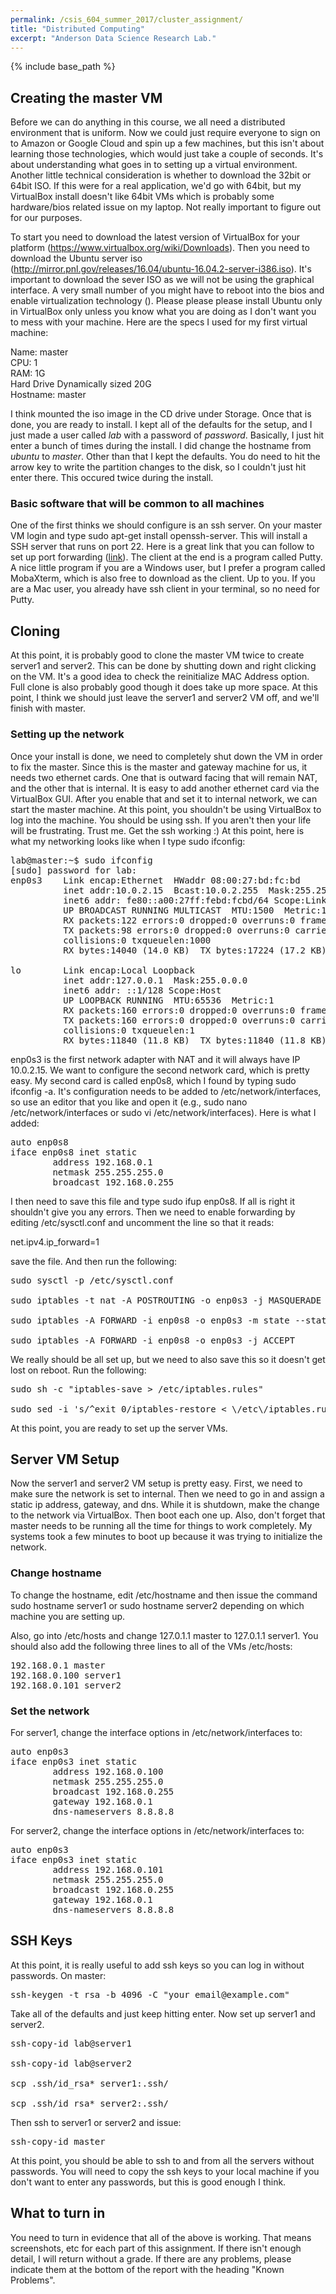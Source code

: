 ```yaml
---
permalink: /csis_604_summer_2017/cluster_assignment/
title: "Distributed Computing"
excerpt: "Anderson Data Science Research Lab."
---
```


{% include base_path %}

## Creating the master VM

Before we can do anything in this course, we all need a distributed environment that is uniform. Now we could just require everyone to sign on to Amazon or Google Cloud and spin up a few machines, but this isn't about learning those technologies, which would just take a couple of seconds. It's about understanding what goes in to setting up a virtual environment. Another little technical consideration is whether to download the 32bit or 64bit ISO. If this were for a real application, we'd go with 64bit, but my VirtualBox install doesn't like 64bit VMs which is probably some hardware/bios related issue on my laptop. Not really important to figure out for our purposes.

To start you need to download the latest version of VirtualBox for your platform (https://www.virtualbox.org/wiki/Downloads). Then you need to download the Ubuntu server iso (http://mirror.pnl.gov/releases/16.04/ubuntu-16.04.2-server-i386.iso). It's important to download the sever ISO as we will not be using the graphical interface. A very small number of you might have to reboot into the bios and enable virtualization technology (). Please please please install Ubuntu only in VirtualBox only unless you know what you are doing as I don't want you to mess with your machine. Here are the specs I used for my first virtual machine:

Name: master<br>
CPU: 1<br>
RAM: 1G<br>
Hard Drive Dynamically sized 20G<br>
Hostname: master

I think mounted the iso image in the CD drive under Storage. Once that is done, you are ready to install. I kept all of the defaults for the setup, and I just made a user called <i>lab</i> with a password of <i>password</i>. Basically, I just hit enter a bunch of times during the install. I did change the hostname from <i>ubuntu</i> to <i>master</i>. Other than that I kept the defaults. You do need to hit the arrow key to write the partition changes to the disk, so I couldn't just hit enter there. This occured twice during the install.

### Basic software that will be common to all machines
One of the first thinks we should configure is an ssh server. On your master VM login and type sudo apt-get install openssh-server. This will install a SSH server that runs on port 22. Here is a great link that you can follow to set up port forwarding (<a href="https://nsrc.org/workshops/2014/btnog/raw-attachment/wiki/Track2Agenda/ex-virtualbox-portforward-ssh.htm">link</a>). The client at the end is a program called Putty. A nice little program if you are a Windows user, but I prefer a program called MobaXterm, which is also free to download as the client. Up to you. If you are a Mac user, you already have ssh client in your terminal, so no need for Putty.

## Cloning
At this point, it is probably good to clone the master VM twice to create server1 and server2. This can be done by shutting down and right clicking on the VM. It's a good idea to check the reinitialize MAC Address option. Full clone is also probably good though it does take up more space. At this point, I think we should just leave the server1 and server2 VM off, and we'll finish with master.

### Setting up the network
Once your install is done, we need to completely shut down the VM in order to fix the master. Since this is the master and gateway machine for us, it needs two ethernet cards. One that is outward facing that will remain NAT, and the other that is internal. It is easy to add another ethernet card via the VirtualBox GUI. After you enable that and set it to internal network, we can start the master machine. At this point, you shouldn't be using VirtualBox to log into the machine. You should be using ssh. If you aren't then your life will be frustrating. Trust me. Get the ssh working :) At this point, here is what my networking looks like when I type sudo ifconfig:

<pre>lab@master:~$ sudo ifconfig
[sudo] password for lab:
enp0s3    Link encap:Ethernet  HWaddr 08:00:27:bd:fc:bd
          inet addr:10.0.2.15  Bcast:10.0.2.255  Mask:255.255.255.0
          inet6 addr: fe80::a00:27ff:febd:fcbd/64 Scope:Link
          UP BROADCAST RUNNING MULTICAST  MTU:1500  Metric:1
          RX packets:122 errors:0 dropped:0 overruns:0 frame:0
          TX packets:98 errors:0 dropped:0 overruns:0 carrier:0
          collisions:0 txqueuelen:1000
          RX bytes:14040 (14.0 KB)  TX bytes:17224 (17.2 KB)

lo        Link encap:Local Loopback
          inet addr:127.0.0.1  Mask:255.0.0.0
          inet6 addr: ::1/128 Scope:Host
          UP LOOPBACK RUNNING  MTU:65536  Metric:1
          RX packets:160 errors:0 dropped:0 overruns:0 frame:0
          TX packets:160 errors:0 dropped:0 overruns:0 carrier:0
          collisions:0 txqueuelen:1
          RX bytes:11840 (11.8 KB)  TX bytes:11840 (11.8 KB)</pre>

enp0s3 is the first network adapter with NAT and it will always have IP 10.0.2.15. We want to configure the second network card, which is pretty easy. My second card is called enp0s8, which I found by typing sudo ifconfig -a. It's configuration needs to be added to /etc/network/interfaces, so use an editor that you like and open it (e.g., sudo nano /etc/network/interfaces or sudo vi /etc/network/interfaces). Here is what I added:
<pre>auto enp0s8
iface enp0s8 inet static
        address 192.168.0.1
        netmask 255.255.255.0
        broadcast 192.168.0.255</pre>

I then need to save this file and type sudo ifup enp0s8. If all is right it shouldn't give you any errors. Then we need to enable forwarding by editing /etc/sysctl.conf and uncomment the line so that it reads:

net.ipv4.ip_forward=1

save the file. And then run the following:
<pre>
sudo sysctl -p /etc/sysctl.conf

sudo iptables -t nat -A POSTROUTING -o enp0s3 -j MASQUERADE

sudo iptables -A FORWARD -i enp0s8 -o enp0s3 -m state --state RELATED,ESTABLISHED -j ACCEPT

sudo iptables -A FORWARD -i enp0s8 -o enp0s3 -j ACCEPT
</pre>
We really should be all set up, but we need to also save this so it doesn't get lost on reboot. Run the following:
<pre>
sudo sh -c "iptables-save > /etc/iptables.rules"

sudo sed -i 's/^exit 0/iptables-restore < \/etc\/iptables.rules\nexit 0/' /etc/rc.local
</pre>

At this point, you are ready to set up the server VMs.

## Server VM Setup
Now the server1 and server2 VM setup is pretty easy. First, we need to make sure the network is set to internal. Then we need to go in and assign a static ip address, gateway, and dns. While it is shutdown, make the change to the network via VirtualBox. Then boot each one up. Also, don't forget that master needs to be running all the time for things to work completely. My systems took a few minutes to boot up because it was trying to initialize the network.

### Change hostname
To change the hostname, edit /etc/hostname and then issue the command sudo hostname server1 or sudo hostname server2 depending on which machine you are setting up. 

Also, go into /etc/hosts and change 127.0.1.1 master to 127.0.1.1 server1. You should also add the following three lines to all of the VMs /etc/hosts:
<pre>192.168.0.1 master
192.168.0.100 server1
192.168.0.101 server2</pre>

### Set the network
For server1, change the interface options in /etc/network/interfaces to:
<pre>
auto enp0s3
iface enp0s3 inet static
        address 192.168.0.100
        netmask 255.255.255.0
        broadcast 192.168.0.255
        gateway 192.168.0.1
        dns-nameservers 8.8.8.8
</pre>

For server2, change the interface options in /etc/network/interfaces to:
<pre>
auto enp0s3
iface enp0s3 inet static
        address 192.168.0.101
        netmask 255.255.255.0
        broadcast 192.168.0.255
        gateway 192.168.0.1
        dns-nameservers 8.8.8.8
</pre>

## SSH Keys
At this point, it is really useful to add ssh keys so you can log in without passwords. On master:
<pre>
ssh-keygen -t rsa -b 4096 -C "your_email@example.com"
</pre>
Take all of the defaults and just keep hitting enter. Now set up server1 and server2.
<pre>
ssh-copy-id lab@server1

ssh-copy-id lab@server2

scp .ssh/id_rsa* server1:.ssh/

scp .ssh/id_rsa* server2:.ssh/
</pre>
Then ssh to server1 or server2 and issue:
<pre>
ssh-copy-id master
</pre>
At this point, you should be able to ssh to and from all the servers without passwords. You will need to copy the ssh keys to your local machine if you don't want to enter any passwords, but this is good enough I think. 

## What to turn in
You need to turn in evidence that all of the above is working. That means screenshots, etc for each part of this assignment. If there isn't enough detail, I will return without a grade. If there are any problems, please indicate them at the bottom of the report with the heading "Known Problems".

